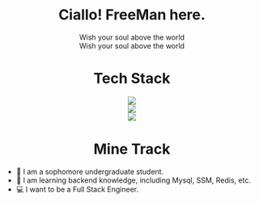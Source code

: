 <div align="center">

# Ciallo! FreeMan here.

Wish your soul above the world<br>
Wish your soul above the world
<br>

# Tech Stack

  <a href="https://skillicons.dev">
    <img src="https://skillicons.dev/icons?i=c,cpp,java,python,r" />
  </a>
    <br>
  <a href="https://skillicons.dev">
    <img src="https://skillicons.dev/icons?i=html,css,sass,javascript,spring" />
  </a>
    <br>
  <a href="https://skillicons.dev">
    <img src="https://skillicons.dev/icons?i=mysql,redis,git,vscode,md" />
  </a>

</div>

# <div align="center">Mine Track</div>
+ 🏫 I am a sophomore undergraduate student.
+ 🚀 I am learning backend knowledge, including Mysql, SSM, Redis, etc.
+ 💻 I want to be a Full Stack Engineer.